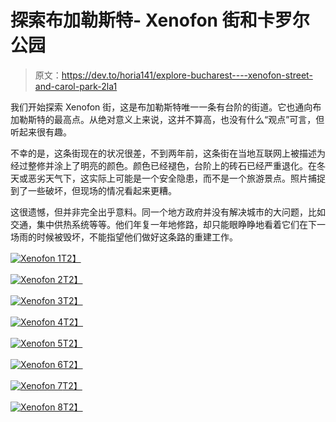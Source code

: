 # 探索布加勒斯特- Xenofon 街和卡罗尔公园

> 原文：<https://dev.to/horia141/explore-bucharest----xenofon-street-and-carol-park-2la1>

我们开始探索 Xenofon 街，这是布加勒斯特唯一一条有台阶的街道。它也通向布加勒斯特的最高点。从绝对意义上来说，这并不算高，也没有什么“观点”可言，但听起来很有趣。

不幸的是，这条街现在的状况很差，不到两年前，这条街在当地互联网上被描述为经过整修并涂上了明亮的颜色。颜色已经褪色，台阶上的砖石已经严重退化。在冬天或恶劣天气下，这实际上可能是一个安全隐患，而不是一个旅游景点。照片捕捉到了一些破坏，但现场的情况看起来更糟。

这很遗憾，但并非完全出乎意料。同一个地方政府并没有解决城市的大问题，比如交通，集中供热系统等等。他们年复一年地修路，却只能眼睁睁地看着它们在下一场雨的时候被毁坏，不能指望他们做好这条路的重建工作。

[![Xenofon 1](img/8f1d3e7291c911516cc1a8a13ff397e8.png)T2】](https://res.cloudinary.com/practicaldev/image/fetch/s--5v1wXWdc--/c_limit%2Cf_auto%2Cfl_progressive%2Cq_auto%2Cw_880/https://horia141.com/assets/xenofon-1.jpg)

[![Xenofon 2](img/a367d7b97cd2216940370646fdf72d9b.png)T2】](https://res.cloudinary.com/practicaldev/image/fetch/s--xTNov2vq--/c_limit%2Cf_auto%2Cfl_progressive%2Cq_auto%2Cw_880/https://horia141.com/assets/xenofon-2.jpg)

[![Xenofon 3](img/1912c46c9e502a4f8e695c534b583f6d.png)T2】](https://res.cloudinary.com/practicaldev/image/fetch/s--gzFxwAh6--/c_limit%2Cf_auto%2Cfl_progressive%2Cq_auto%2Cw_880/https://horia141.com/assets/xenofon-3.jpg)

[![Xenofon 4](img/7ab0d16872ca2563b448e8be98200798.png)T2】](https://res.cloudinary.com/practicaldev/image/fetch/s--4Hqtccjl--/c_limit%2Cf_auto%2Cfl_progressive%2Cq_auto%2Cw_880/https://horia141.com/assets/xenofon-4.jpg)

[![Xenofon 5](img/6224d178c641bc1b4411e3c7dabd08d5.png)T2】](https://res.cloudinary.com/practicaldev/image/fetch/s---KA_UQyK--/c_limit%2Cf_auto%2Cfl_progressive%2Cq_auto%2Cw_880/https://horia141.com/assets/xenofon-5.jpg)

[![Xenofon 6](img/cd1fba8bacec550982a99aa3f4d2d802.png)T2】](https://res.cloudinary.com/practicaldev/image/fetch/s--s4MLA9Yn--/c_limit%2Cf_auto%2Cfl_progressive%2Cq_auto%2Cw_880/https://horia141.com/assets/xenofon-6.jpg)

[![Xenofon 7](img/bc269d530dc073a7c91a958ed8a431d7.png)T2】](https://res.cloudinary.com/practicaldev/image/fetch/s--zABDfcMA--/c_limit%2Cf_auto%2Cfl_progressive%2Cq_auto%2Cw_880/https://horia141.com/assets/xenofon-7.jpg)

[![Xenofon 8](img/6ddd08a225f1e25edc31ed7ee35a79a0.png)T2】](https://res.cloudinary.com/practicaldev/image/fetch/s--1JWxuNAa--/c_limit%2Cf_auto%2Cfl_progressive%2Cq_auto%2Cw_880/https://horia141.com/assets/xenofon-8.jpg)